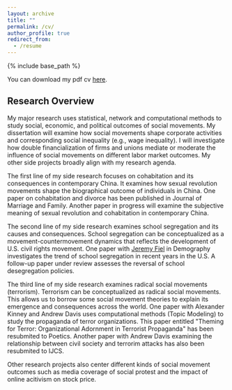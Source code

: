 ```yaml
---
layout: archive
title: ""
permalink: /cv/
author_profile: true
redirect_from:
  - /resume
---
```


{% include base_path %}


You can download my pdf cv [here](https://yongjunzhang.com/files/zhang-vita.pdf).

## Research Overview

My major research uses statistical, network and computational methods to study social, economic, and political outcomes of social movements. My dissertation will examine how social movements shape corporate activities and corresponding social inequality (e.g., wage inequality). I will investigate how double financialization of firms and unions mediate or moderate the influence of social movements on different labor market outcomes. My other side projects broadly align with my research agenda.

The first line of my side research focuses on cohabitation and its consequences in contemporary China. It examines how sexual revolution movements shape the biographical outcome of individuals in China. One paper on cohabitation and divorce has been published in Journal of Marriage and Family. Another paper in progress will examine the subjective meaning of sexual revolution and cohabitation in contemporary China.

The second line of my side research examines school segregation and its causes and consequences. School segregation can be conceptualized as a movement-countermovement dynamics that reflects the development of U.S. civil rights movement. One paper with [Jeremy Fiel](https://jeremyefiel.com/school-segregation/) in Demography investigates the trend of school segregation in recent years in the U.S. A follow-up paper under review assesses the reversal of school desegregation policies.

The third line of my side research examines radical social movements (terrorism). Terrorism can be conceptualized as radical social movements. This allows us to borrow some social movement theories to explain its emergence and consequences across the world. One paper with Alexander Kinney and Andrew Davis uses computational methods (Topic Modeling) to study the propaganda of terror organizations. This paper entitled "Theming for Terror: Organizational Adornment in Terrorist Propaganda" has been resubmited to Poetics. Another paper with Andrew Davis examining the relationship between civil society and terrorim attacks has also been resubmited to IJCS.

Other research projects also center different kinds of social movement outcomes such as media coverage of social protest and the impact of online acitivism on stock price.
